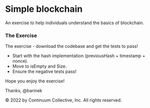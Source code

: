 # Simple blockchain

An exercise to help individuals understand the basics of blockchain.

### The Exercise

The exercise - download the codebase and get the tests to pass!

- Start with the hash implementation (previousHash + timestamp + nonce).
- Move to isEmpty and Size.
- Ensure the negative tests pass!

Hope you enjoy the exercise!

Thanks, @barinek

© 2022 by Continuum Collective, Inc. All rights reserved.
